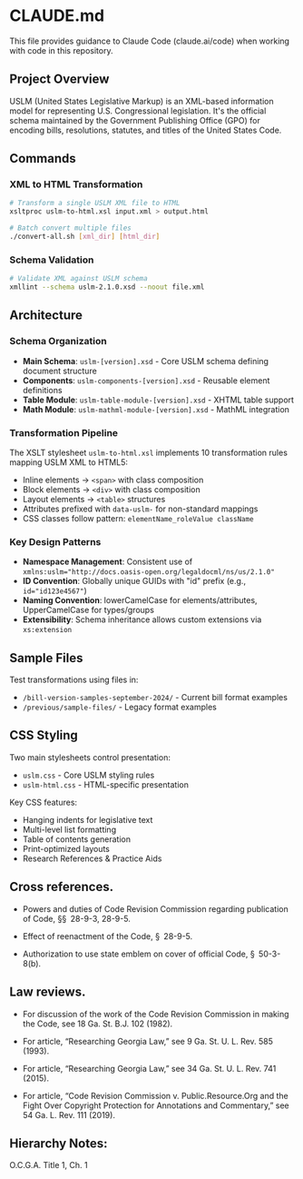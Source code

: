 # CLAUDE.md

This file provides guidance to Claude Code (claude.ai/code) when working with code in this repository.

## Project Overview

USLM (United States Legislative Markup) is an XML-based information model for representing U.S. Congressional legislation. It's the official schema maintained by the Government Publishing Office (GPO) for encoding bills, resolutions, statutes, and titles of the United States Code.

## Commands

### XML to HTML Transformation
```bash
# Transform a single USLM XML file to HTML
xsltproc uslm-to-html.xsl input.xml > output.html

# Batch convert multiple files
./convert-all.sh [xml_dir] [html_dir]
```

### Schema Validation
```bash
# Validate XML against USLM schema
xmllint --schema uslm-2.1.0.xsd --noout file.xml
```

## Architecture

### Schema Organization
- **Main Schema**: `uslm-[version].xsd` - Core USLM schema defining document structure
- **Components**: `uslm-components-[version].xsd` - Reusable element definitions
- **Table Module**: `uslm-table-module-[version].xsd` - XHTML table support
- **Math Module**: `uslm-mathml-module-[version].xsd` - MathML integration

### Transformation Pipeline
The XSLT stylesheet `uslm-to-html.xsl` implements 10 transformation rules mapping USLM XML to HTML5:
- Inline elements → `<span>` with class composition
- Block elements → `<div>` with class composition
- Layout elements → `<table>` structures
- Attributes prefixed with `data-uslm-` for non-standard mappings
- CSS classes follow pattern: `elementName_roleValue className`

### Key Design Patterns
- **Namespace Management**: Consistent use of `xmlns:uslm="http://docs.oasis-open.org/legaldocml/ns/us/2.1.0"`
- **ID Convention**: Globally unique GUIDs with "id" prefix (e.g., `id="id123e4567"`)
- **Naming Convention**: lowerCamelCase for elements/attributes, UpperCamelCase for types/groups
- **Extensibility**: Schema inheritance allows custom extensions via `xs:extension`

## Sample Files

Test transformations using files in:
- `/bill-version-samples-september-2024/` - Current bill format examples
- `/previous/sample-files/` - Legacy format examples

## CSS Styling

Two main stylesheets control presentation:
- `uslm.css` - Core USLM styling rules
- `uslm-html.css` - HTML-specific presentation

Key CSS features:
- Hanging indents for legislative text
- Multi-level list formatting
- Table of contents generation
- Print-optimized layouts
- Research References & Practice Aids
## Cross references. 
* Powers and duties of Code Revision Commission regarding publication of Code, §§ 28-9-3, 28-9-5.

* Effect of reenactment of the Code, § 28-9-5.

* Authorization to use state emblem on cover of official Code, § 50-3-8(b).

## Law reviews. 
* For discussion of the work of the Code Revision Commission in making the Code, see 18 Ga. St. B.J. 102 (1982).

* For article, “Researching Georgia Law,” see 9 Ga. St. U. L. Rev. 585 (1993).

* For article, “Researching Georgia Law,” see 34 Ga. St. U. L. Rev. 741 (2015).

* For article, “Code Revision Commission v. Public.Resource.Org and the Fight Over Copyright Protection for Annotations and Commentary,” see 54 Ga. L. Rev. 111 (2019).

## Hierarchy Notes: 
O.C.G.A. Title 1, Ch. 1